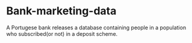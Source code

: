 # Bank-marketing-data
A Portugese bank releases a database containing people in a population who subscribed(or not) in a deposit scheme.
